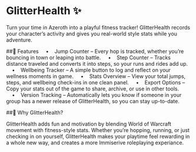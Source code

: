 # GlitterHealth ✨

Turn your time in Azeroth into a playful fitness tracker! GlitterHealth records your character’s activity and gives you real-world style stats while you adventure.

##🌟 Features
    •    Jump Counter – Every hop is tracked, whether you’re bouncing in town or leaping into battle.
    •    Step Counter – Tracks distance traveled and converts it into steps, so your runs and rides add up.
    •    Wellbeing Tracker – A simple button to log and reflect on your wellness moments in game.
    •    Stats Overview – View your total jumps, steps, and wellbeing check-ins in one clean panel.
    •    Export Options – Copy your stats out of the game to share, archive, or use in other tools.
    •    Version Tracking – Automatically lets you know if someone in your group has a newer release of GlitterHealth, so you can stay up-to-date.

##🔧 Why GlitterHealth?

GlitterHealth adds fun and motivation by blending World of Warcraft movement with fitness-style stats. Whether you’re hopping, running, or just checking in on yourself, GlitterHealth makes your playtime feel rewarding in a whole new way, and creates a more Immiserive roleplaying experiance.
